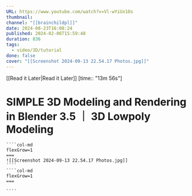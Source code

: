 ```yaml
---
URL: https://www.youtube.com/watch?v=Vl-wYiUx1Os
thumbnail: 
channel: "[[brainchildpl]]"
date: 2024-08-23T16:08:24
published: 2024-02-06T15:59:48
duration: 836
tags:
  - video/3D/tutorial
done: false
cover: "[[Screenshot 2024-09-13 22.54.17 Photos.jpg]]"
---
```

[[Read it Later|Read it Later]] [time:: "13m 56s"]
# SIMPLE 3D Modeling and Rendering in Blender 3.5 ｜ 3D Lowpoly Modeling
`````col
````col-md
flexGrow=1
===
![[Screenshot 2024-09-13 22.54.17 Photos.jpg]]
````
````col-md
flexGrow=1
===

````
`````

